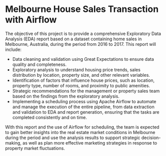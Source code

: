 # Melbourne House Sales Transaction with Airflow
The objective of this project is to provide a comprehensive Exploratory Data Analysis (EDA) report based on a dataset containing home sales in Melbourne, Australia, during the period from 2016 to 2017. This report will include:

- Data cleaning and validation using Great Expectations to ensure data quality and completeness.
- Exploratory analysis to understand housing price trends, sales distribution by location, property size, and other relevant variables.
- Identification of factors that influence house prices, such as location, property type, number of rooms, and proximity to public amenities.
- Strategic recommendations for the management or property sales team based on the findings from the exploratory analysis.
- Implementing a scheduling process using Apache Airflow to automate and manage the execution of the entire pipeline, from data extraction and validation to EDA and report generation, ensuring that the tasks are completed consistently and on time.

With this report and the use of Airflow for scheduling, the team is expected to gain better insights into the real estate market conditions in Melbourne during the period and use the analysis results to support strategic decision-making, as well as plan more effective marketing strategies in response to property market fluctuations.
